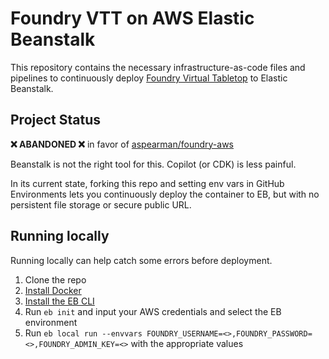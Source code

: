 # Foundry VTT on AWS Elastic Beanstalk
This repository contains the necessary infrastructure-as-code files and pipelines to continuously deploy [Foundry Virtual Tabletop](https://github.com/felddy/foundryvtt-docker) to Elastic Beanstalk. 

## Project Status
**❌ ABANDONED ❌** in favor of [aspearman/foundry-aws](https://github.com/aspearman/foundry-aws)

Beanstalk is not the right tool for this. Copilot (or CDK) is less painful. 

In its current state, forking this repo and setting env vars in GitHub Environments lets you continuously deploy the container to EB, 
but with no persistent file storage or secure public URL. 

## Running locally
Running locally can help catch some errors before deployment. 

1. Clone the repo
1. [Install Docker](https://docs.docker.com/get-docker/)
1. [Install the EB CLI](https://github.com/aws/aws-elastic-beanstalk-cli-setup)
1. Run `eb init` and input your AWS credentials and select the EB environment
1. Run `eb local run --envvars FOUNDRY_USERNAME=<>,FOUNDRY_PASSWORD=<>,FOUNDRY_ADMIN_KEY=<>` with the appropriate values
